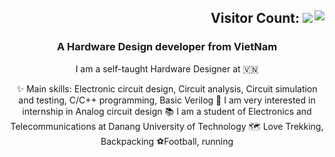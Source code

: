 <h2 align="right">Visitor Count:
<img align="right" src="https://profile-counter.glitch.me/bathanh0309/count.svg" /> 
<img src="https://readme-typing-svg.herokuapp.com/?font=Righteous&size=35&center=true&vCenter=true&width=1000&height=70&duration=3000&lines=Hi+There!+👋;+I'm+Ba+Thanh!;" />
</h2>

<h3 align="center">A Hardware Design developer from VietNam </h3>
<div align="center"> 

I am a self-taught Hardware Designer at 🇻🇳

✨ Main skills: Electronic circuit design, Circuit analysis, Circuit simulation and testing, C/C++ programming, Basic Verilog
📝 I am very interested in internship in Analog circuit design
📚 I am a student of Electronics and Telecommunications at Danang University of Technology
🗺 Love Trekking, Backpacking
️⚽Football, running
